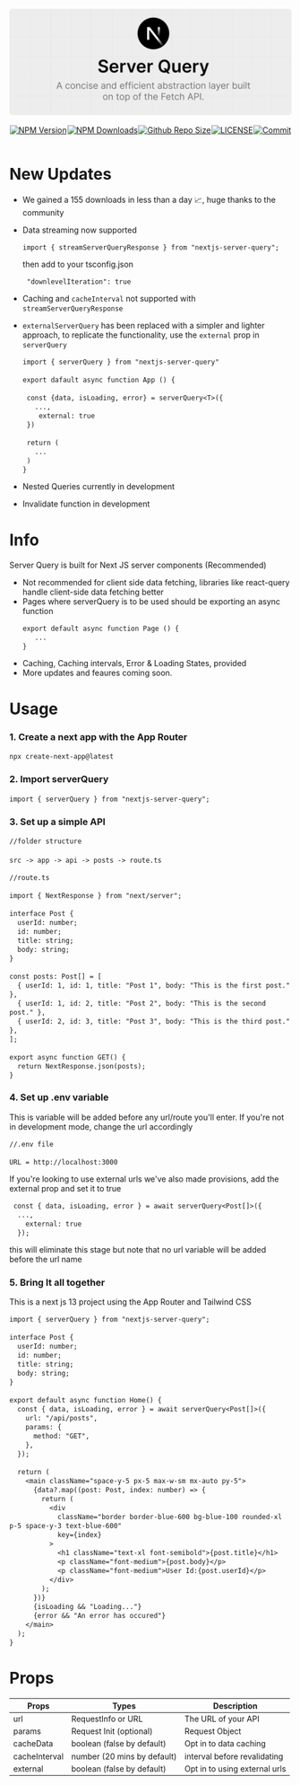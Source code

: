 <img src="./images/banner.png" alt="banner image"/>

<div style="display: flex; justify-content: space-around;">

[![NPM Version](https://img.shields.io/npm/v/nextjs-server-query.svg)](https://www.npmjs.com/package/nextjs-server-query)

[![NPM Downloads](https://img.shields.io/npm/dt/nextjs-server-query.svg)](https://www.npmjs.com/package/nextjs-server-query)

[![Github Repo Size](https://img.shields.io/github/repo-size/techwithmanuel/nextjs-server-query.svg)](https://github.com/techwithmanuel/nextjs-server-query)

[![LICENSE](https://img.shields.io/npm/l/nextjs-server-query.svg)](https://github.com/techwithmanuel/nextjs-server-query/blob/master/LICENSE)

[![Commit](https://img.shields.io/github/last-commit/techwithmanuel/nextjs-server-query.svg)](https://github.com/techwithmanuel/nextjs-server-query/commits/master)

</div>

# New Updates

- We gained a 155 downloads in less than a day 📈, huge thanks to the community
- Data streaming now supported
  ```tsx
  import { streamServerQueryResponse } from "nextjs-server-query";
  ```
  then add to your tsconfig.json
  ```
   "downlevelIteration": true
  ```
- Caching and `cacheInterval` not supported with `streamServerQueryResponse`
- `externalServerQuery` has been replaced with a simpler and lighter approach, to replicate the functionality, use the `external` prop in `serverQuery`

  ```tsx
  import { serverQuery } from "nextjs-server-query"

  export dafault async function App () {

   const {data, isLoading, error} = serverQuery<T>({
     ...,
      external: true
   })

   return (
     ...
   )
  }
  ```

- Nested Queries currently in development
- Invalidate function in development

# Info

Server Query is built for Next JS server components (Recommended)

- Not recommended for client side data fetching, libraries like react-query handle client-side data fetching better
- Pages where serverQuery is to be used should be exporting an async function
  ```tsx
  export default async function Page () {
     ...
  }
  ```
- Caching, Caching intervals, Error & Loading States, provided
- More updates and feaures coming soon.

# Usage

### 1. Create a next app with the App Router

```
npx create-next-app@latest
```

### 2. Import serverQuery

```tsx
import { serverQuery } from "nextjs-server-query";
```

### 3. Set up a simple API

```md
//folder structure

src -> app -> api -> posts -> route.ts
```

```tsx
//route.ts

import { NextResponse } from "next/server";

interface Post {
  userId: number;
  id: number;
  title: string;
  body: string;
}

const posts: Post[] = [
  { userId: 1, id: 1, title: "Post 1", body: "This is the first post." },
  { userId: 1, id: 2, title: "Post 2", body: "This is the second post." },
  { userId: 2, id: 3, title: "Post 3", body: "This is the third post." },
];

export async function GET() {
  return NextResponse.json(posts);
}
```

### 4. Set up .env variable

This is variable will be added before any url/route you'll enter. If you're not in development mode, change the url accordingly

```
//.env file

URL = http://localhost:3000
```

If you're looking to use external urls we've also made provisions, add the external prop and set it to true

```tsx
 const { data, isLoading, error } = await serverQuery<Post[]>({
  ...,
    external: true
  });
```

this will eliminate this stage but note that no url variable will be added before the url name

### 5. Bring It all together

This is a next js 13 project using the App Router and Tailwind CSS

```tsx
import { serverQuery } from "nextjs-server-query";

interface Post {
  userId: number;
  id: number;
  title: string;
  body: string;
}

export default async function Home() {
  const { data, isLoading, error } = await serverQuery<Post[]>({
    url: "/api/posts",
    params: {
      method: "GET",
    },
  });

  return (
    <main className="space-y-5 px-5 max-w-sm mx-auto py-5">
      {data?.map((post: Post, index: number) => {
        return (
          <div
            className="border border-blue-600 bg-blue-100 rounded-xl p-5 space-y-3 text-blue-600"
            key={index}
          >
            <h1 className="text-xl font-semibold">{post.title}</h1>
            <p className="font-medium">{post.body}</p>
            <p className="font-medium">User Id:{post.userId}</p>
          </div>
        );
      })}
      {isLoading && "Loading..."}
      {error && "An error has occured"}
    </main>
  );
}
```

# Props

| Props         | Types                       | Description                   |
| ------------- | --------------------------- | ----------------------------- |
| url           | RequestInfo or URL          | The URL of your API           |
| params        | Request Init (optional)     | Request Object                |
| cacheData     | boolean (false by default)  | Opt in to data caching        |
| cacheInterval | number (20 mins by default) | interval before revalidating  |
| external      | boolean (false by default)  | Opt in to using external urls |
